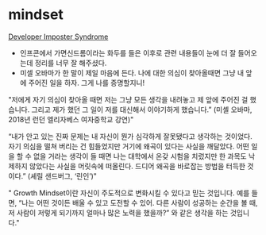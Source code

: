 # mindset
[Developer Imposter Syndrome](https://medium.com/lemonbase/developer-imposter-syndrome-153f4d94c5d8)
- 인프콘에서 가면신드롬이라는 화두를 들은 이후로 관련 내용들이 눈에 더 잘 들어오는데 정리를 너무 잘 해주셨다.
- 미셀 오바마가 한 말이 제일 마음에 든다. 나에 대한 의심이 찾아올때면 그냥 내 앞에 주어진 일을 하자. 그게 나를 증명할지니!

"저에게 자기 의심이 찾아올 때면 저는 그냥 모든 생각을 내려놓고 제 앞에 주어진 걸 했습니다. 그리고 제가 했던 그 일이 저를 대신해서 이야기하게 했습니다.” (미셸 오바마, 2018년 런던 엘리자베스 여자중학교 강연)"

“내가 안고 있는 진짜 문제는 내 자신이 뭔가 심각하게 잘못됐다고 생각하는 것이었다. 자기 의심을 떨쳐 버리는 건 힘들었지만 거기에 왜곡이 있다는 사실을 깨달았다. 어떤 일을 할 수 없을 거라는 생각이 들 때면 나는 대학에서 온갖 시험을 치렀지만 한 과목도 낙제하지 않았다는 사실을 머릿속에 떠올린다. 드디어 왜곡을 바로잡는 방법을 터득한 것이다.” (셰릴 샌드버그, ‘린인’)"

" Growth Mindset이란 자신이 주도적으로 변화시킬 수 있다고 믿는 것입니다.
예를 들면, “나는 어떤 것이든 배울 수 있고 도전할 수 있어. 다른 사람이 성공하는 순간을 볼 때, 저 사람이 저렇게 되기까지 얼마나 많은 노력을 했을까?” 와 같은 생각을 하는 것입니다."